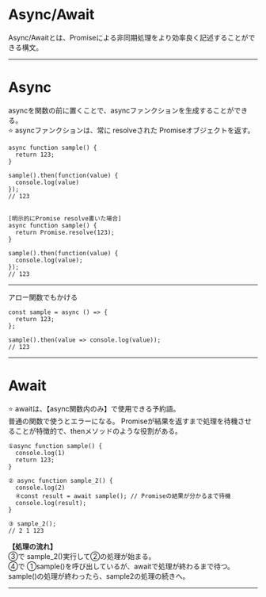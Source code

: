 # Async/Await
Async/Awaitとは、Promiseによる非同期処理をより効率良く記述することができる構文。
***

# Async
asyncを関数の前に置くことで、asyncファンクションを生成することができる。    
⭐️ asyncファンクションは、常に resolveされた Promiseオブジェクトを返す。
~~~
async function sample() {
  return 123;
}

sample().then(function(value) {
  console.log(value)
});
// 123


[明示的にPromise resolve書いた場合]
async function sample() {
  return Promise.resolve(123);
}

sample().then(function(value) {
  console.log(value);
});
// 123
~~~
***
    
アロー関数でもかける
~~~
const sample = async () => {
  return 123;
};

sample().then(value => console.log(value));
// 123
~~~
***

# Await
⭐️ awaitは、【async関数内のみ】で使用できる予約語。     
普通の関数で使うとエラーになる。
Promiseが結果を返すまで処理を待機させることが特徴的で、thenメソッドのような役割がある。
~~~
①async function sample() {
  console.log(1)
  return 123;
}

② async function sample_2() {
  console.log(2)
  ④const result = await sample(); // Promiseの結果が分かるまで待機
  console.log(result);
}

③ sample_2();
// 2 1 123
~~~
**【処理の流れ】**  
③で sample_2()実行して②の処理が始まる。    
④で ①sample()を呼び出しているが、awaitで処理が終わるまで待つ。    
sample()の処理が終わったら、sample2の処理の続きへ。
***
